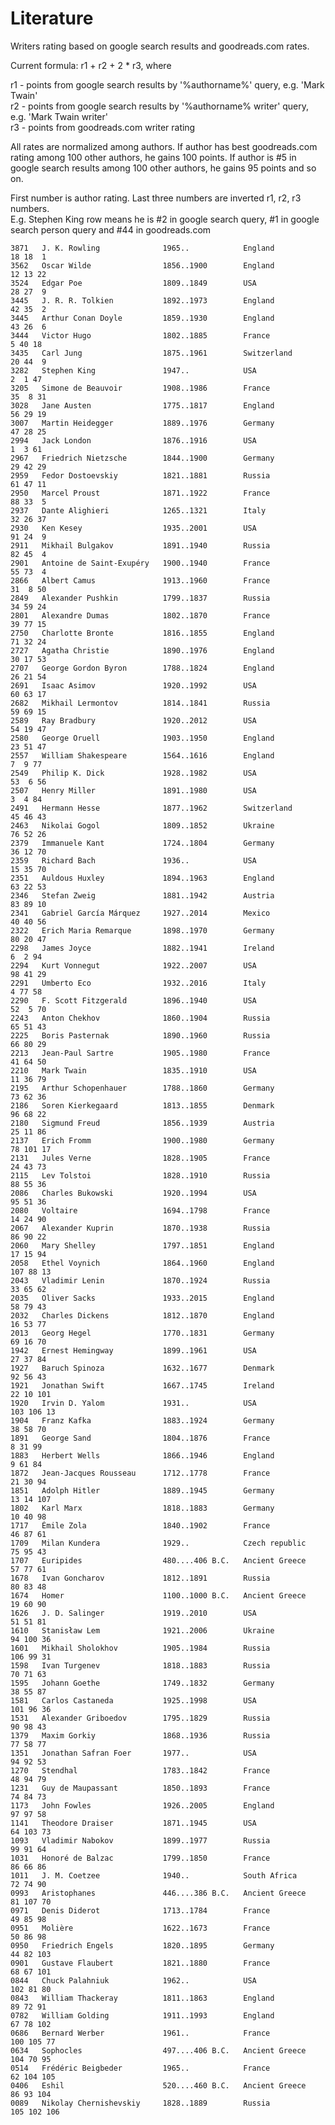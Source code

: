 # Literature

Writers rating based on google search results and goodreads.com rates.<br/>

Current formula: r1 + r2 + 2 * r3, where

r1 - points from google search results by '%authorname%' query, e.g. 'Mark Twain' <br/>
r2 - points from google search results by '%authorname% writer' query, e.g. 'Mark Twain writer'<br/>
r3 - points from goodreads.com writer rating

All rates are normalized among authors.
If author has best goodreads.com rating among 100 other authors, he gains 100 points.
If author is #5 in google search results among 100 other authors, he gains 95 points and so on.

First number is author rating. Last three numbers are inverted r1, r2, r3 numbers.<br/>
E.g. Stephen King row means he is #2 in google search query, #1 in google search person query and #44 in goodreads.com


    3871   J. K. Rowling              1965..            England            18 18  1
    3562   Oscar Wilde                1856..1900        England            12 13 22
    3524   Edgar Poe                  1809..1849        USA                28 27  9
    3445   J. R. R. Tolkien           1892..1973        England            42 35  2
    3445   Arthur Conan Doyle         1859..1930        England            43 26  6
    3444   Victor Hugo                1802..1885        France              5 40 18
    3435   Carl Jung                  1875..1961        Switzerland        20 44  9
    3282   Stephen King               1947..            USA                 2  1 47
    3205   Simone de Beauvoir         1908..1986        France             35  8 31
    3028   Jane Austen                1775..1817        England            56 29 19
    3007   Martin Heidegger           1889..1976        Germany            47 28 25
    2994   Jack London                1876..1916        USA                 1  3 61
    2967   Friedrich Nietzsche        1844..1900        Germany            29 42 29
    2959   Fedor Dostoevskiy          1821..1881        Russia             61 47 11
    2950   Marcel Proust              1871..1922        France             88 33  5
    2937   Dante Alighieri            1265..1321        Italy              32 26 37
    2930   Ken Kesey                  1935..2001        USA                91 24  9
    2911   Mikhail Bulgakov           1891..1940        Russia             82 45  4
    2901   Antoine de Saint-Exupéry   1900..1940        France             55 73  4
    2866   Albert Camus               1913..1960        France             31  8 50
    2849   Alexander Pushkin          1799..1837        Russia             34 59 24
    2801   Alexandre Dumas            1802..1870        France             39 77 15
    2750   Charlotte Bronte           1816..1855        England            71 32 24
    2727   Agatha Christie            1890..1976        England            30 17 53
    2707   George Gordon Byron        1788..1824        England            26 21 54
    2691   Isaac Asimov               1920..1992        USA                60 63 17
    2682   Mikhail Lermontov          1814..1841        Russia             59 69 15
    2589   Ray Bradbury               1920..2012        USA                54 19 47
    2580   George Oruell              1903..1950        England            23 51 47
    2557   William Shakespeare        1564..1616        England             7  9 77
    2549   Philip K. Dick             1928..1982        USA                53  6 56
    2507   Henry Miller               1891..1980        USA                 3  4 84
    2491   Hermann Hesse              1877..1962        Switzerland        45 46 43
    2463   Nikolai Gogol              1809..1852        Ukraine            76 52 26
    2379   Immanuele Kant             1724..1804        Germany            36 12 70
    2359   Richard Bach               1936..            USA                15 35 70
    2351   Auldous Huxley             1894..1963        England            63 22 53
    2346   Stefan Zweig               1881..1942        Austria            83 89 10
    2341   Gabriel García Márquez     1927..2014        Mexico             40 40 56
    2322   Erich Maria Remarque       1898..1970        Germany            80 20 47
    2298   James Joyce                1882..1941        Ireland             6  2 94
    2294   Kurt Vonnegut              1922..2007        USA                98 41 29
    2291   Umberto Eco                1932..2016        Italy               4 77 58
    2290   F. Scott Fitzgerald        1896..1940        USA                52  5 70
    2243   Anton Chekhov              1860..1904        Russia             65 51 43
    2225   Boris Pasternak            1890..1960        Russia             66 80 29
    2213   Jean-Paul Sartre           1905..1980        France             41 64 50
    2210   Mark Twain                 1835..1910        USA                11 36 79
    2195   Arthur Schopenhauer        1788..1860        Germany            73 62 36
    2186   Soren Kierkegaard          1813..1855        Denmark            96 68 22
    2180   Sigmund Freud              1856..1939        Austria            25 11 86
    2137   Erich Fromm                1900..1980        Germany            78 101 17
    2131   Jules Verne                1828..1905        France             24 43 73
    2115   Lev Tolstoi                1828..1910        Russia             88 55 36
    2086   Charles Bukowski           1920..1994        USA                95 51 36
    2080   Voltaire                   1694..1798        France             14 24 90
    2067   Alexander Kuprin           1870..1938        Russia             86 90 22
    2060   Mary Shelley               1797..1851        England            17 15 94
    2058   Ethel Voynich              1864..1960        England            107 88 13
    2043   Vladimir Lenin             1870..1924        Russia             33 65 62
    2035   Oliver Sacks               1933..2015        England            58 79 43
    2032   Charles Dickens            1812..1870        England            16 53 77
    2013   Georg Hegel                1770..1831        Germany            69 16 70
    1942   Ernest Hemingway           1899..1961        USA                27 37 84
    1927   Baruch Spinoza             1632..1677        Denmark            92 56 43
    1921   Jonathan Swift             1667..1745        Ireland            22 10 101
    1920   Irvin D. Yalom             1931..            USA                103 106 13
    1904   Franz Kafka                1883..1924        Germany            38 58 70
    1891   George Sand                1804..1876        France              8 31 99
    1883   Herbert Wells              1866..1946        England             9 61 84
    1872   Jean-Jacques Rousseau      1712..1778        France             21 30 94
    1851   Adolph Hitler              1889..1945        Germany            13 14 107
    1802   Karl Marx                  1818..1883        Germany            10 40 98
    1717   Émile Zola                 1840..1902        France             46 87 61
    1709   Milan Kundera              1929..            Czech republic     75 95 43
    1707   Euripides                  480....406 B.C.   Ancient Greece     57 77 61
    1678   Ivan Goncharov             1812..1891        Russia             80 83 48
    1674   Homer                      1100..1000 B.C.   Ancient Greece     19 60 90
    1626   J. D. Salinger             1919..2010        USA                51 51 81
    1610   Stanisław Lem              1921..2006        Ukraine            94 100 36
    1601   Mikhail Sholokhov          1905..1984        Russia             106 99 31
    1598   Ivan Turgenev              1818..1883        Russia             70 71 63
    1595   Johann Goethe              1749..1832        Germany            38 55 87
    1581   Carlos Castaneda           1925..1998        USA                101 96 36
    1531   Alexander Griboedov        1795..1829        Russia             90 98 43
    1379   Maxim Gorkiy               1868..1936        Russia             77 58 77
    1351   Jonathan Safran Foer       1977..            USA                94 92 53
    1270   Stendhal                   1783..1842        France             48 94 79
    1231   Guy de Maupassant          1850..1893        France             74 84 73
    1173   John Fowles                1926..2005        England            97 97 58
    1141   Theodore Draiser           1871..1945        USA                64 103 73
    1093   Vladimir Nabokov           1899..1977        Russia             99 91 64
    1031   Honoré de Balzac           1799..1850        France             86 66 86
    1011   J. M. Coetzee              1940..            South Africa       72 74 90
    0993   Aristophanes               446....386 B.C.   Ancient Greece     81 107 70
    0971   Denis Diderot              1713..1784        France             49 85 98
    0951   Molière                    1622..1673        France             50 86 98
    0950   Friedrich Engels           1820..1895        Germany            44 82 103
    0901   Gustave Flaubert           1821..1880        France             68 67 101
    0844   Chuck Palahniuk            1962..            USA                102 81 80
    0843   William Thackeray          1811..1863        England            89 72 91
    0782   William Golding            1911..1993        England            67 78 102
    0686   Bernard Werber             1961..            France             100 105 77
    0634   Sophocles                  497....406 B.C.   Ancient Greece     104 70 95
    0514   Frédéric Beigbeder         1965..            France             62 104 105
    0406   Eshil                      520....460 B.C.   Ancient Greece     86 93 104
    0089   Nikolay Chernishevskiy     1828..1889        Russia             105 102 106
